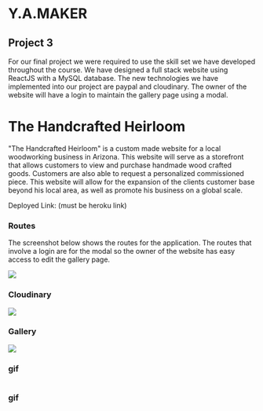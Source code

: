 # Y.A.MAKER

## Project 3 
  For our final project we were required to use the skill set we have developed throughout the course. We have designed a full stack website using ReactJS with a MySQL database. The new technologies we have implemented into our project are paypal and cloudinary. The owner of the website will have a login to maintain the gallery page using a modal.  

# The Handcrafted Heirloom

  "The Handcrafted Heirloom" is a custom made website for a local woodworking business in Arizona. This website will serve as a storefront that allows customers to view and purchase handmade wood crafted goods. Customers are also able to request a personalized commissioned piece. This website will allow for the expansion of the clients customer base beyond his local area, as well as promote his business on a global scale. 
  
  Deployed Link: (must be heroku link)


### Routes
  The screenshot below shows the routes for the application. The routes that involve a login are for the modal so the owner of the website has easy access to edit the gallery page.  

![](https://github.com/yuliatikhonova/Y.A.MAKER/blob/readme/client/public/readme-imgs/Routes.png)

### Cloudinary

![](https://github.com/yuliatikhonova/Y.A.MAKER/blob/readme/client/public/readme-imgs/cloudinary.png)

### Gallery 

![](https://github.com/yuliatikhonova/Y.A.MAKER/blob/readme/client/public/readme-imgs/gallery.png)

### gif

![]()

### gif

![]()

